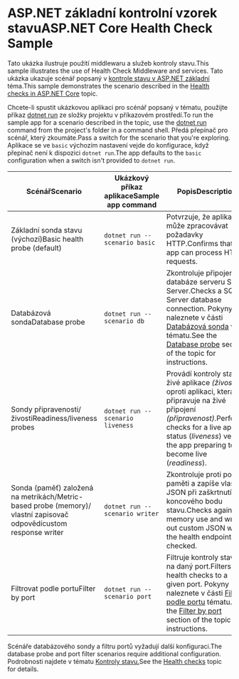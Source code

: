 # <a name="aspnet-core-health-check-sample"></a><span data-ttu-id="aec1f-101">ASP.NET základní kontrolní vzorek stavu</span><span class="sxs-lookup"><span data-stu-id="aec1f-101">ASP.NET Core Health Check Sample</span></span>

<span data-ttu-id="aec1f-102">Tato ukázka ilustruje použití middlewaru a služeb kontroly stavu.</span><span class="sxs-lookup"><span data-stu-id="aec1f-102">This sample illustrates the use of Health Check Middleware and services.</span></span> <span data-ttu-id="aec1f-103">Tato ukázka ukazuje scénář popsaný v [kontrole stavu v ASP.NET základní](https://docs.microsoft.com/aspnet/core/host-and-deploy/health-checks) téma.</span><span class="sxs-lookup"><span data-stu-id="aec1f-103">This sample demonstrates the scenario described in the [Health checks in ASP.NET Core](https://docs.microsoft.com/aspnet/core/host-and-deploy/health-checks) topic.</span></span>

<span data-ttu-id="aec1f-104">Chcete-li spustit ukázkovou aplikaci pro scénář popsaný v tématu, použijte příkaz [dotnet run](https://docs.microsoft.com/dotnet/core/tools/dotnet-run) ze složky projektu v příkazovém prostředí.</span><span class="sxs-lookup"><span data-stu-id="aec1f-104">To run the sample app for a scenario described in the topic, use the [dotnet run](https://docs.microsoft.com/dotnet/core/tools/dotnet-run) command from the project's folder in a command shell.</span></span> <span data-ttu-id="aec1f-105">Předá přepínač pro scénář, který zkoumáte.</span><span class="sxs-lookup"><span data-stu-id="aec1f-105">Pass a switch for the scenario that you're exploring.</span></span> <span data-ttu-id="aec1f-106">Aplikace se ve `basic` výchozím nastavení vejde do konfigurace, když přepínač není k dispozici `dotnet run`.</span><span class="sxs-lookup"><span data-stu-id="aec1f-106">The app defaults to the `basic` configuration when a switch isn't provided to `dotnet run`.</span></span>

| <span data-ttu-id="aec1f-107">Scénář</span><span class="sxs-lookup"><span data-stu-id="aec1f-107">Scenario</span></span>                                               | <span data-ttu-id="aec1f-108">Ukázkový příkaz aplikace</span><span class="sxs-lookup"><span data-stu-id="aec1f-108">Sample app command</span></span>               | <span data-ttu-id="aec1f-109">Popis</span><span class="sxs-lookup"><span data-stu-id="aec1f-109">Description</span></span> |
| ------------------------------------------------------ | -------------------------------- | ----------- |
| <span data-ttu-id="aec1f-110">Základní sonda stavu (výchozí)</span><span class="sxs-lookup"><span data-stu-id="aec1f-110">Basic health probe (default)</span></span>                           | `dotnet run --scenario basic`    | <span data-ttu-id="aec1f-111">Potvrzuje, že aplikace může zpracovávat požadavky HTTP.</span><span class="sxs-lookup"><span data-stu-id="aec1f-111">Confirms that the app can process HTTP requests.</span></span> |
| <span data-ttu-id="aec1f-112">Databázová sonda</span><span class="sxs-lookup"><span data-stu-id="aec1f-112">Database probe</span></span>                                         | `dotnet run --scenario db`       | <span data-ttu-id="aec1f-113">Zkontroluje připojení databáze serveru SQL Server.</span><span class="sxs-lookup"><span data-stu-id="aec1f-113">Checks a SQL Server database connection.</span></span> <span data-ttu-id="aec1f-114">Pokyny naleznete v části [Databázová sonda](https://docs.microsoft.com/aspnet/core/host-and-deploy/health-checks#database-probe) v tématu.</span><span class="sxs-lookup"><span data-stu-id="aec1f-114">See the [Database probe](https://docs.microsoft.com/aspnet/core/host-and-deploy/health-checks#database-probe) section of the topic for instructions.</span></span> |
| <span data-ttu-id="aec1f-115">Sondy připravenosti/živosti</span><span class="sxs-lookup"><span data-stu-id="aec1f-115">Readiness/liveness probes</span></span>                              | `dotnet run --scenario liveness` | <span data-ttu-id="aec1f-116">Provádí kontroly stavu živé aplikace *(živost)* oproti aplikaci, která se připravuje na živé připojení *(připravenost).*</span><span class="sxs-lookup"><span data-stu-id="aec1f-116">Performs checks for a live app status (*liveness*) versus the app preparing to become live (*readiness*).</span></span> |
| <span data-ttu-id="aec1f-117">Sonda (paměť) založená na metrikách/</span><span class="sxs-lookup"><span data-stu-id="aec1f-117">Metric-based probe (memory)/</span></span><br><span data-ttu-id="aec1f-118">vlastní zapisovač odpovědí</span><span class="sxs-lookup"><span data-stu-id="aec1f-118">custom response writer</span></span> | `dotnet run --scenario writer`   | <span data-ttu-id="aec1f-119">Zkontroluje proti použití paměti a zapíše vlastní JSON při zaškrtnutí koncového bodu stavu.</span><span class="sxs-lookup"><span data-stu-id="aec1f-119">Checks against memory use and writes out custom JSON when the health endpoint is checked.</span></span> |
| <span data-ttu-id="aec1f-120">Filtrovat podle portu</span><span class="sxs-lookup"><span data-stu-id="aec1f-120">Filter by port</span></span>                                         | `dotnet run --scenario port`     | <span data-ttu-id="aec1f-121">Filtruje kontroly stavu na daný port.</span><span class="sxs-lookup"><span data-stu-id="aec1f-121">Filters health checks to a given port.</span></span> <span data-ttu-id="aec1f-122">Pokyny naleznete v části [Filtr podle portu](https://docs.microsoft.com/aspnet/core/host-and-deploy/health-checks#filter-by-port) tématu.</span><span class="sxs-lookup"><span data-stu-id="aec1f-122">See the [Filter by port](https://docs.microsoft.com/aspnet/core/host-and-deploy/health-checks#filter-by-port) section of the topic for instructions.</span></span> |

<span data-ttu-id="aec1f-123">Scénáře databázového sondy a filtru portů vyžadují další konfiguraci.</span><span class="sxs-lookup"><span data-stu-id="aec1f-123">The database probe and port filter scenarios require additional configuration.</span></span> <span data-ttu-id="aec1f-124">Podrobnosti najdete v tématu [Kontroly stavu.](https://docs.microsoft.com/aspnet/core/host-and-deploy/health-checks)</span><span class="sxs-lookup"><span data-stu-id="aec1f-124">See the [Health checks](https://docs.microsoft.com/aspnet/core/host-and-deploy/health-checks) topic for details.</span></span>
